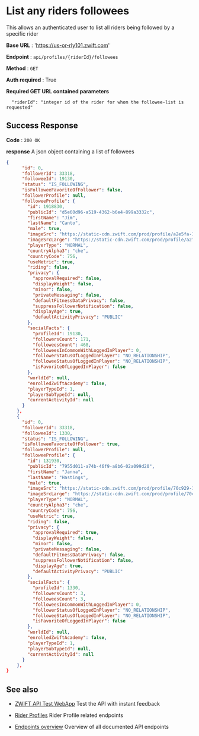 # List any riders followees

This allows an authenticated user to list all riders being followed by a specific rider

**Base URL** : 'https://us-or-rly101.zwift.com'

**Endpoint** : `api/profiles/{riderId}/followees`

**Method** : `GET`

**Auth required** : True

**Required GET URL contained parameters**

```
  "riderId": "integer id of the rider for whom the followee-list is requested"
```

## Success Response

**Code** : `200 OK`

**response**
A json object containing a list of followees

```json
{
      "id": 0,
      "followerId": 33318,
      "followeeId": 19130,
      "status": "IS_FOLLOWING",
      "isFolloweeFavoriteOfFollower": false,
      "followerProfile": null,
      "followeeProfile": {
        "id": 1918830,
        "publicId": "d5e60d96-a519-4362-b6e4-899a3332c",
        "firstName": "Jim",
        "lastName": "Canto",
        "male": true,
        "imageSrc": "https://static-cdn.zwift.com/prod/profile/a2e5fa-1084316",
        "imageSrcLarge": "https://static-cdn.zwift.com/prod/profile/a2f73a-1084316",
        "playerType": "NORMAL",
        "countryAlpha3": "che",
        "countryCode": 756,
        "useMetric": true,
        "riding": false,
        "privacy": {
          "approvalRequired": false,
          "displayWeight": false,
          "minor": false,
          "privateMessaging": false,
          "defaultFitnessDataPrivacy": false,
          "suppressFollowerNotification": false,
          "displayAge": true,
          "defaultActivityPrivacy": "PUBLIC"
        },
        "socialFacts": {
          "profileId": 19130,
          "followersCount": 171,
          "followeesCount": 468,
          "followeesInCommonWithLoggedInPlayer": 0,
          "followerStatusOfLoggedInPlayer": "NO_RELATIONSHIP",
          "followeeStatusOfLoggedInPlayer": "NO_RELATIONSHIP",
          "isFavoriteOfLoggedInPlayer": false
        },
        "worldId": null,
        "enrolledZwiftAcademy": false,
        "playerTypeId": 1,
        "playerSubTypeId": null,
        "currentActivityId": null
      }
    },
    {
      "id": 0,
      "followerId": 33318,
      "followeeId": 1330,
      "status": "IS_FOLLOWING",
      "isFolloweeFavoriteOfFollower": true,
      "followerProfile": null,
      "followeeProfile": {
        "id": 131930,
        "publicId": "7955d011-a74b-46f9-a8b6-02a099d20",
        "firstName": "Janna",
        "lastName": "Hastings",
        "male": true,
        "imageSrc": "https://static-cdn.zwift.com/prod/profile/70c929-165146",
        "imageSrcLarge": "https://static-cdn.zwift.com/prod/profile/70c9d92165146",
        "playerType": "NORMAL",
        "countryAlpha3": "che",
        "countryCode": 756,
        "useMetric": true,
        "riding": false,
        "privacy": {
          "approvalRequired": true,
          "displayWeight": false,
          "minor": false,
          "privateMessaging": false,
          "defaultFitnessDataPrivacy": false,
          "suppressFollowerNotification": false,
          "displayAge": true,
          "defaultActivityPrivacy": "PUBLIC"
        },
        "socialFacts": {
          "profileId": 1330,
          "followersCount": 3,
          "followeesCount": 3,
          "followeesInCommonWithLoggedInPlayer": 0,
          "followerStatusOfLoggedInPlayer": "NO_RELATIONSHIP",
          "followeeStatusOfLoggedInPlayer": "NO_RELATIONSHIP",
          "isFavoriteOfLoggedInPlayer": false
        },
        "worldId": null,
        "enrolledZwiftAcademy": false,
        "playerTypeId": 1,
        "playerSubTypeId": null,
        "currentActivityId": null
      }
    },
}
```

## See also

- [ZWIFT API Test WebApp](https://zwiftapi.strukturunion.de) Test the API with instant feedback

- [Rider Profiles](../README.md#rider-profiles) Rider Profile related endpoints

- [Endpoints overview](../README.md#known-endpoints) Overview of all documented API endpoints
